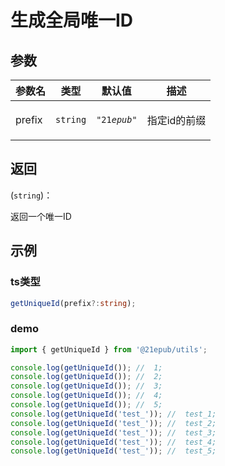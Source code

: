 # 生成全局唯一ID


## 参数
 

  | 参数名 | 类型 | 默认值 | 描述 |
| --- | --- | --- | --- |
prefix | <code>string</code> | <code>&quot;$21epub$&quot;</code> | <p>指定id的前缀</p> |

## 返回 
(<code>string</code>)：<p>返回一个唯一ID</p>
## 示例

 ### ts类型 
```typescript
getUniqueId(prefix?:string);
```
 ### demo 
```typescript
import { getUniqueId } from '@21epub/utils';

console.log(getUniqueId()); //  1;
console.log(getUniqueId()); //  2;
console.log(getUniqueId()); //  3;
console.log(getUniqueId()); //  4;
console.log(getUniqueId()); //  5;
console.log(getUniqueId('test_')); //  test_1;
console.log(getUniqueId('test_')); //  test_2;
console.log(getUniqueId('test_')); //  test_3;
console.log(getUniqueId('test_')); //  test_4;
console.log(getUniqueId('test_')); //  test_5;
```

